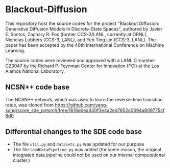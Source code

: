 # Blackout-Diffusion

This repository host the source codes for the project "Blackout Diffusion: Generative Diffusion Models in Discrete-State Spaces", authored by Javier E. Santos, Zachary R. Fox (former CCS-3/LANL, currently at ORNL), Nicholas Lubbers (CCS-3, LANL), and Yen Ting Lin (CCS-3, LANL). The paper has been accepted by the 40th International Conference on Machine Learning. 

The source codes were reviewed and approved with a LANL C-number C23047 by the Richard P. Feynman Center for Innovation (FCI) at the Los Alamos National Laboratory.

## NCSN++ code base
The NCSN++ network, which was used to learn the reverse-time transition rates, was cloned from https://github.com/yang-song/score_sde_pytorch/tree/1618ddea340f3e4a2ed7852a0694a809775cf8d0

## Differential changes to the SDE code base
- The file `util.py` and `datasets.py` was updated for our purpose 
- The file `loadDataPipeline.py` was added (for some reason, the original integrated data pipeline could not be used on our internal computational cluster.)
